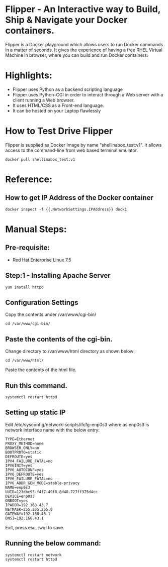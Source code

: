# Flipper - An Interactive way to Build, Ship & Navigate your Docker containers. 

Flipper is a Docker playground which allows users to run Docker commands in a matter of seconds. It gives the experience of having a free RHEL Virtual Machine in browser, where you can build and run Docker containers.

# Highlights:

- Flipper uses Python as a backend scripting language
- Flipper uses Python-CGI in order to interact through a Web server with a client running a Web browser.
- It uses HTML/CSS as a Front-end language.
- It can be hosted on your Laptop flawlessly

# How to Test Drive Flipper

Flipper is supplied as Docker Image by name "shellinabox_test:v1". It allows access to the command-line from web based
terminal emulator.

```
docker pull shellinabox_test:v1
````

# Reference:

## How to get IP Address of the Docker container

```
docker inspect -f {{.NetworkSettings.IPAddress}} dock1
```

# Manual Steps:

## Pre-requisite:

- Red Hat Enterprise Linux 7.5

## Step:1 - Installing Apache Server

```
yum install httpd
```

## Configuration Settings

Copy the contents under /var/www/cgi-bin/

```
cd /var/www/cgi-bin/
```

## Paste the contents of the cgi-bin.

Change directory to /var/www/html directory as shown below:

```
cd /var/www/html/
```

Paste the contents of the html file.


## Run this command.

```
systemctl restart httpd
```

## Setting up static IP

Edit /etc/sysconfig/network-scripts/ifcfg-enp0s3 where as enp0s3 is network interface name with the below entry:

```
TYPE=Ethernet
PROXY_METHOD=none
BROWSER_ONLY=no
BOOTPROTO=static
DEFROUTE=yes
IPV4_FAILURE_FATAL=no
IPV6INIT=yes
IPV6_AUTOCONF=yes
IPV6_DEFROUTE=yes
IPV6_FAILURE_FATAL=no
IPV6_ADDR_GEN_MODE=stable-privacy
NAME=enp0s3
UUID=123dbc95-f4f7-49f8-8d48-727ff375d4cc
DEVICE=enp0s3
ONBOOT=yes
IPADDR=192.168.43.7
NETMASK=255.255.255.0
GATEWAY=192.168.43.1
DNS1=192.168.43.1
```


Exit, press esc, :wq! to save. 

## Running the below command:

```
systemctl restart network
systemctl restart httpd           
````




